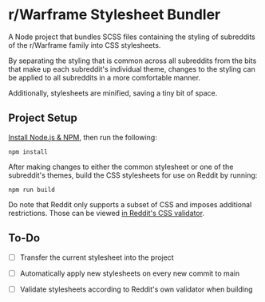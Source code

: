 # r/Warframe Stylesheet Bundler

A Node project that bundles SCSS files containing the styling of subreddits of the r/Warframe family into CSS stylesheets. 

By separating the styling that is common across all subreddits from the bits that make up each subreddit's individual theme, changes to the styling can be applied to all subreddits in a more comfortable manner. 

Additionally, stylesheets are minified, saving a tiny bit of space.

## Project Setup

[Install Node.js & NPM](https://docs.npmjs.com/downloading-and-installing-node-js-and-npm), then run the following: 

```npm install```

After making changes to either the common stylesheet or one of the subreddit's themes, build the CSS stylesheets for use on Reddit by running: 

```npm run build```

Do note that Reddit only supports a subset of CSS and imposes additional restrictions. Those can be viewed [in Reddit's CSS validator](https://github.com/reddit-archive/reddit/blob/master/r2/r2/lib/cssfilter.py).

## To-Do

- [ ] Transfer the current stylesheet into the project

- [ ] Automatically apply new stylesheets on every new commit to main

- [ ] Validate stylesheets according to Reddit's own validator when building